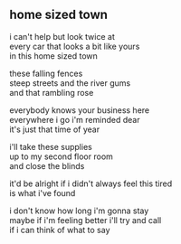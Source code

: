 ## home sized town

i can't help but look twice at  
every car that looks a bit like yours  
in this home sized town

these falling fences  
steep streets and the river gums  
and that rambling rose

everybody knows your business here  
everywhere i go i'm reminded dear  
it's just that time of year

i'll take these supplies  
up to my second floor room  
and close the blinds

it'd be alright if i didn't always feel this tired  
is what i've found

i don't know how long i'm gonna stay  
maybe if i'm feeling better i'll try and call  
if i can think of what to say
